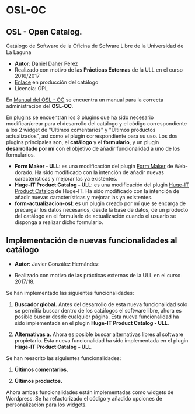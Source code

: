 # OSL-OC
## OSL - Open Catalog. 
Catálogo de Software de la Oficina de Sofware Libre de la Universidad de La Laguna

- **Autor**: Daniel Daher Pérez
- Realizado con motivo de las **Prácticas Externas** de la ULL en el curso 2016/2017
- [Enlace](http://openpyme.osl.ull.es/) en producción del catálogo
- Licencia: GPL

En [Manual del OSL - OC](https://github.com/tic-ull/OSL-OC/blob/master/ManualOSL-OC.pdf "Manual") se encuentra un manual para la correcta administración del **OSL-OC**.

En [plugins](https://github.com/tic-ull/OSL-OC/tree/master/plugins) se encuentran los 3 plugins que ha sido necesario modificar/crear para el desarrollo del catálogo y el código correspondiente a los 2 widget de "Últimos comentarios" y "Últimos productos actualizados", así como el plugin correspondiente para su uso. Los dos plugins principales son, el **catálogo** y el **formulario**, y un plugin **desarrollado por mí** con el objetivo de añadir funcionalidad a uno de los formularios.

* **Form Maker - ULL**: es una modificación del plugin [Form Maker](https://web-dorado.com/products/wordpress-form.html) de Web-dorado. Ha sido modificado con la intención de añadir nuevas características y mejorar las ya existentes.
* **Huge-IT Product Catalog - ULL**: es una modificación del plugin [Huge-IT Product Catalog](https://huge-it.com/product-catalog/) de Huge-IT. Ha sido modificado con la intención de añadir nuevas características y mejorar las ya existentes.
* **form-actualizacion-osl**: es un plugin creado por mí que se encarga de precargar los datos necesarios, desde la base de datos, de un producto del catálogo en el formulario de actualización cuando el usuario se disponga a realizar dicho formulario.

## Implementación de nuevas funcionalidades al catálogo

* **Autor:** Javier González Hernández

* Realizado con motivo de las prácticas externas de la ULL en el curso 2017/18.

Se han implementado las siguientes funcionalidades: 

1. **Buscador global.** Antes del desarrollo de esta nueva funcionalidad solo se permitia buscar dentro de los catálogos el software libre, ahora es posible buscar desde cualquier página. Esta nueva funcionalidad ha sido implementada en el plugin **Huge-IT Product Catalog - ULL**.

2. **Alternativas a.** Ahora es posible buscar alternativas libres al software propietario. Esta nueva funcionalidad ha sido implementada en el plugin **Huge-IT Product Catalog - ULL**.

Se han reescrito las siguientes funcionalidades:

1. **Últimos comentarios.**

2. **Últimos productos.**

Ahora ambas funcionalidades están implementadas como widgets de Wordpress. Se ha refactorizado el código y añadido opciones de personalización para los widgets.